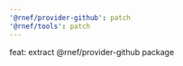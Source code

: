 ```yaml
---
'@rnef/provider-github': patch
'@rnef/tools': patch
---
```


feat: extract @rnef/provider-github package
